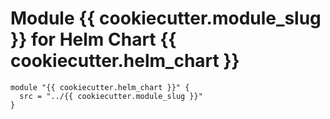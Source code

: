 # Module {{ cookiecutter.module_slug }} for Helm Chart {{ cookiecutter.helm_chart }}

```hcl
module "{{ cookiecutter.helm_chart }}" {
  src = "../{{ cookiecutter.module_slug }}"
}
```